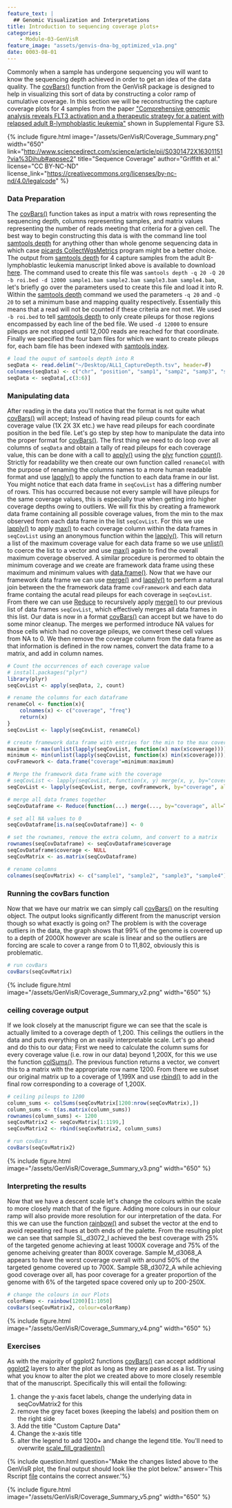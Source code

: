 ```yaml
---
feature_text: |
  ## Genomic Visualization and Interpretations
title: Introduction to sequencing coverage plots+
categories:
    - Module-03-GenVisR
feature_image: "assets/genvis-dna-bg_optimized_v1a.png"
date: 0003-08-01
---
```


Commonly when a sample has undergone sequencing you will want to know the sequencing depth achieved in order to get an idea of the data quality. The [covBars()](https://www.rdocumentation.org/packages/GenVisR/versions/1.0.4/topics/covBars) function from the GenVisR package is designed to help in visualizing this sort of data by constructing a color ramp of cumulative coverage. In this section we will be reconstructing the capture coverage plots for 4 samples from the paper ["Comprehensive genomic analysis reveals FLT3 activation and a therapeutic strategy for a patient with relapsed adult B-lymphoblastic leukemia"](https://www.ncbi.nlm.nih.gov/pubmed/27181063) shown in Supplemental Figure S3.

{% include figure.html image="/assets/GenVisR/Coverage_Summary.png" width="650" link="http://www.sciencedirect.com/science/article/pii/S0301472X16301151?via%3Dihub#appsec2" title="Sequence Coverage" author="Griffith et al." license="CC BY-NC-ND" license_link="https://creativecommons.org/licenses/by-nc-nd/4.0/legalcode" %}

### Data Preparation
The [covBars()](https://www.rdocumentation.org/packages/GenVisR/versions/1.0.4/topics/covBars) function takes as input a matrix with rows representing the sequencing depth, columns representing samples, and matrix values representing the number of reads meeting that criteria for a given cell. The best way to begin constructing this data is with the command line tool [samtools depth](http://www.htslib.org/doc/samtools.html) for anything other than whole genome sequencing data in which case [picards CollectWgsMetrics](https://broadinstitute.github.io/picard/command-line-overview.html) program might be a better choice. The output from [samtools depth](http://www.htslib.org/doc/samtools.html) for 4 capture samples from the adult B-lymphoblastic leukemia manuscript linked above is available to download [here](http://genomedata.org/gen-viz-workshop/GenVisR/ALL1_CaptureDepth.tsv). The command used to create this file was `samtools depth -q 20 -Q 20 -b roi.bed -d 12000 sample1.bam sample2.bam sample3.bam sample4.bam`, let's briefly go over the parameters used to create this file and load it into R. Within the [samtools depth](http://www.htslib.org/doc/samtools.html) command we used the parameters `-q 20` and `-Q 20` to set a minimum base and mapping quality respectively. Essentially this means that a read will not be counted if these criteria are not met. We used `-b roi.bed` to tell [samtools depth](http://www.htslib.org/doc/samtools.html) to only create pileups for those  regions encompassed by each line of the bed file. We used `-d 12000` to ensure pileups are not stopped until 12,000 reads are reached for that coordinate. Finally we specified the four bam files for which we want to create pileups for, each bam file has been indexed with [samtools index](http://www.htslib.org/doc/samtools.html).

```R
# load the ouput of samtools depth into R
seqData <- read.delim("~/Desktop/ALL1_CaptureDepth.tsv", header=F)
colnames(seqData) <- c("chr", "position", "samp1", "samp2", "samp3", "samp4")
seqData <- seqData[,c(3:6)]
```

### Manipulating data
After reading in the data you'll notice that the format is not quite what [covBars()](https://www.rdocumentation.org/packages/GenVisR/versions/1.0.4/topics/covBars) will accept; Instead of having read pileup counts for each coverage value (1X 2X 3X etc.) we have read pileups for each coordinate position in the bed file. Let's go step by step how to manipulate the data into the proper format for [covBars()](https://www.rdocumentation.org/packages/GenVisR/versions/1.0.4/topics/covBars). The first thing we need to do loop over all columns of `seqData` and obtain a tally of read pileups for each coverage value, this can be done with a call to [apply()](https://www.rdocumentation.org/packages/base/versions/3.4.1/topics/apply) using the [plyr](https://cran.r-project.org/web/packages/plyr/index.html) function [count()](https://www.rdocumentation.org/packages/plyr/versions/1.8.4/topics/count). Strictly for readability we then create our own function called `renameCol` with the purpose of renaming the columns names to a more human readable format and use [lapply()](https://www.rdocumentation.org/packages/base/versions/3.4.1/topics/lapply) to apply the function to each data frame in our list. You might notice that each data frame in `seqCovList` has a differing number of rows. This has occurred because not every sample will have pileups for the same coverage values, this is especially true when getting into higher coverage depths owing to outliers. We will fix this by creating a framework data frame containing all possible coverage values, from the min to the max observed from each data frame in the list `seqCovList`. For this we use [lapply()](https://www.rdocumentation.org/packages/base/versions/3.4.1/topics/lapply) to apply [max()](https://www.rdocumentation.org/packages/base/versions/3.4.1/topics/Extremes) to each coverage column within the data frames in `seqCovList` using an anonymous function within the [lapply()](https://www.rdocumentation.org/packages/base/versions/3.4.1/topics/lapply). This will return a list of the maximum coverage value for each data frame so we use [unlist()](https://www.rdocumentation.org/packages/base/versions/3.4.1/topics/unlist) to coerce the list to a vector and use [max()](https://www.rdocumentation.org/packages/base/versions/3.4.1/topics/Extremes) again to find the overall maximum coverage observed. A similar procedure is perormed to obtain the minimum coverage and we create are framework data frame using these maximum and minimum values with [data.frame()](https://www.rdocumentation.org/packages/base/versions/3.4.1/topics/data.frame). Now that we have our framework data frame we can use [merge()](https://www.rdocumentation.org/packages/base/versions/3.4.1/topics/merge)  and [lapply()](https://www.rdocumentation.org/packages/base/versions/3.4.1/topics/lapply) to perform a natural join between the the framework data frame `covFramework` and each data frame containg the acutal read pileups for each coverage in `seqCovList`. From there we can use [Reduce](https://www.rdocumentation.org/packages/base/versions/3.4.1/topics/funprog) to recursively apply [merge()](https://www.rdocumentation.org/packages/base/versions/3.4.1/topics/merge) to our previous list of data frames `seqCovList`, which effectively merges all data frames in this list. Our data is now in a format [covBars()](https://www.rdocumentation.org/packages/GenVisR/versions/1.0.4/topics/covBars) can accept but we have to do some minor cleanup. The merges we performed introduce NA values for those cells which had no coverage pileups, we convert these cell values from NA to 0. We then remove the coverage column from the data frame as that information is defined in the row names, convert the data frame to a matrix, and add in column names.

```R
# Count the occurrences of each coverage value
# install.packages("plyr")
library(plyr)
seqCovList <- apply(seqData, 2, count)

# rename the columns for each dataframe
renameCol <- function(x){
    colnames(x) <- c("coverage", "freq")
    return(x)
}
seqCovList <- lapply(seqCovList, renameCol)

# create framework data frame with entries for the min to the max coverage
maximum <- max(unlist(lapply(seqCovList, function(x) max(x$coverage))))
minimum <- min(unlist(lapply(seqCovList, function(x) min(x$coverage))))
covFramework <- data.frame("coverage"=minimum:maximum)

# Merge the framework data frame with the coverage
# seqCovList <- lapply(seqCovList, function(x, y) merge(x, y, by="coverage", all=TRUE), covFramework)
seqCovList <- lapply(seqCovList, merge, covFramework, by="coverage", all=TRUE)

# merge all data frames together
seqCovDataframe <- Reduce(function(...) merge(..., by="coverage", all=T), seqCovList)

# set all NA values to 0
seqCovDataframe[is.na(seqCovDataframe)] <- 0

# set the rownames, remove the extra column, and convert to a matrix
rownames(seqCovDataframe) <- seqCovDataframe$coverage
seqCovDataframe$coverage <- NULL
seqCovMatrix <- as.matrix(seqCovDataframe)

# rename columns
colnames(seqCovMatrix) <- c("sample1", "sample2", "sample3", "sample4")
```

### Running the covBars function
Now that we have our matrix we can simply call [covBars()](https://www.rdocumentation.org/packages/GenVisR/versions/1.0.4/topics/covBars) on the resulting object. The output looks significantly different from the manuscript version though so what exactly is going on? The problem is with the coverage outliers in the data, the graph shows that 99% of the genome is covered up to a depth of 2000X however are scale is linear and so the outliers are forcing are scale to cover a range from 0 to 11,802, obviously this is problematic.

```R
# run covBars
covBars(seqCovMatrix)
```
{% include figure.html image="/assets/GenVisR/Coverage_Summary_v2.png" width="650" %}

### ceiling coverage output
If we look closely at the manuscript figure we can see that the scale is actually limited to a coverage depth of 1,200. This ceilings the outliers in the data and puts everything on an easily interpretable scale. Let's go ahead and do this to our data; First we need to calculate the column sums for every coverage value (i.e. row in our data) beyond 1,200X, for this we use the function [colSums()](https://www.rdocumentation.org/packages/base/versions/3.4.1/topics/colSums). The previous function returns a vector, we convert this to a matrix with the appropriate row name 1200. From there we subset our original matrix up to a coverage of 1,199X and use [rbind()](https://www.rdocumentation.org/packages/base/versions/3.4.1/topics/cbind) to add in the final row corresponding to a coverage of 1,200X.

```R
# ceiling pileups to 1200
column_sums <- colSums(seqCovMatrix[1200:nrow(seqCovMatrix),])
column_sums <- t(as.matrix(column_sums))
rownames(column_sums) <- 1200
seqCovMatrix2 <- seqCovMatrix[1:1199,]
seqCovMatrix2 <- rbind(seqCovMatrix2, column_sums)

# run covBars
covBars(seqCovMatrix2)
```
{% include figure.html image="/assets/GenVisR/Coverage_Summary_v3.png" width="650" %}

### Interpreting the results
Now that we have a descent scale let's change the colours within the scale to more closely match that of the figure. Adding more colours in our colour ramp will also provide more resolution for our interpretation of the data. For this we can use the function [rainbow()](https://www.rdocumentation.org/packages/grDevices/versions/3.4.1/topics/Palettes) and subset the vector at the end to avoid repeating red hues at both ends of the palette. From the resulting plot we can see that sample SL_d3072_I achieved the best coverage with 25% of the targeted genome achieving at least 1000X coverage and 75% of the genome acheiving greater than 800X coverage. Sample M_d3068_A appears to have the worst coverage overall with around 50% of the targeted genome covered up to 700X. Sample SB_d3072_A while achieving good coverage over all, has poor coverage for a greater proportion of the genome with 6% of the targeted space covered only up to 200-250X.

```R
# change the colours in our Plots
colorRamp <- rainbow(1200)[1:1050]
covBars(seqCovMatrix2, colour=colorRamp)
```
{% include figure.html image="/assets/GenVisR/Coverage_Summary_v4.png" width="650" %}

### Exercises

As with the majority of ggplot2 functions [covBars()](https://www.rdocumentation.org/packages/GenVisR/versions/1.0.4/topics/covBars) can accept additional [ggplot2](http://ggplot2.tidyverse.org/reference/index.html) layers to alter the plot as long as they are passed as a list. Try using what you know to alter the plot we created above to more closely resemble that of the manuscript. Specifically this will entail the following:

1. change the y-axis facet labels, change the underlying data in seqCovMatrix2 for this
2. remove the grey facet boxes (keeping the labels) and position them on the right side
3. Add the title "Custom Capture Data"
4. Change the x-axis title
5. alter the legend to add 1200+ and change the legend title. You'll need to overwrite [scale_fill_gradientn()](http://ggplot2.tidyverse.org/reference/scale_gradient.html)

{% include question.html question="Make the changes listed above to the GenVisR plot, the final output should look like the plot below." answer='This Rscript <a href="http://genviz.org/assets/GenVisR/GenVisR_covBars_Exercise1.R">file</a> contains the correct answer.'%}

{% include figure.html image="/assets/GenVisR/Coverage_Summary_v5.png" width="650" %}
